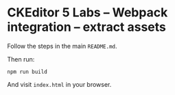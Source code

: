 CKEditor 5 Labs – Webpack integration – extract assets
======================================================

Follow the steps in the main `README.md`.

Then run:

```
npm run build
```

And visit `index.html` in your browser.
